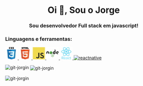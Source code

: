 <h1 align="center">Oi 👋, Sou o Jorge</h1>
<h3 align="center">Sou desenvolvedor Full stack em javascript!</h3>


<h3 align="left">Linguagens e ferramentas:</h3>
<p align="left"> <a href="https://www.w3schools.com/css/" target="_blank"> <img src="https://raw.githubusercontent.com/devicons/devicon/master/icons/css3/css3-original-wordmark.svg" alt="css3" width="40" height="40"/> </a> <a href="https://www.w3.org/html/" target="_blank"> <img src="https://raw.githubusercontent.com/devicons/devicon/master/icons/html5/html5-original-wordmark.svg" alt="html5" width="40" height="40"/> </a> <a href="https://developer.mozilla.org/en-US/docs/Web/JavaScript" target="_blank"> <img src="https://raw.githubusercontent.com/devicons/devicon/master/icons/javascript/javascript-original.svg" alt="javascript" width="40" height="40"/> </a> <a href="https://nodejs.org" target="_blank"> <img src="https://raw.githubusercontent.com/devicons/devicon/master/icons/nodejs/nodejs-original-wordmark.svg" alt="nodejs" width="40" height="40"/> </a> <a href="https://reactjs.org/" target="_blank"> <img src="https://raw.githubusercontent.com/devicons/devicon/master/icons/react/react-original-wordmark.svg" alt="react" width="40" height="40"/> </a> <a href="https://reactnative.dev/" target="_blank"> <img src="https://reactnative.dev/img/header_logo.svg" alt="reactnative" width="40" height="40"/> </a> </p>

<p><img align="left" src="https://github-readme-stats.vercel.app/api/top-langs?username=git-jorgin&show_icons=true&locale=en&layout=compact" alt="git-jorgin" /></p>

<p>&nbsp;<img align="center" src="https://github-readme-stats.vercel.app/api?username=git-jorgin&show_icons=true&locale=en" alt="git-jorgin" /></p>

<p><img align="center" src="https://github-readme-streak-stats.herokuapp.com/?user=git-jorgin&" alt="git-jorgin" /></p>
